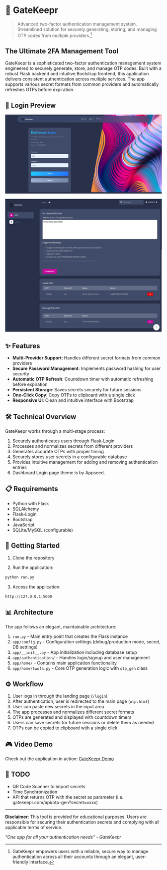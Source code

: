 # 🔐 GateKeepr

> Advanced two-factor authentication management system. Streamlined solution for securely generating, storing, and managing OTP codes from multiple providers.[^1]

[^1]: GateKeepr empowers users with a reliable, secure way to manage authentication across all their accounts through an elegant, user-friendly interface.

## The Ultimate 2FA Management Tool

GateKeepr is a sophisticated two-factor authentication management system engineered to securely generate, store, and manage OTP codes. Built with a robust Flask backend and intuitive Bootstrap frontend, this application delivers consistent authentication across multiple services. The app supports various secret formats from common providers and automatically refreshes OTPs before expiration.

## :key: Login Preview

![Login Page Preview](apps/static/assets/img/login-preview.jpeg)


![GateKeepr Dashboard](apps/static/assets/img/dash-interface.png)


## ✨ Features

- **Multi-Provider Support**: Handles different secret formats from common providers
- **Secure Password Management**: Implements password hashing for user security
- **Automatic OTP Refresh**: Countdown timer with automatic refreshing before expiration
- **Persistent Storage**: Saves secrets securely for future sessions
- **One-Click Copy**: Copy OTPs to clipboard with a single click
- **Responsive UI**: Clean and intuitive interface with Bootstrap

## 🛠️ Technical Overview

GateKeepr works through a multi-stage process:
1. Securely authenticates users through Flask-Login
2. Processes and normalizes secrets from different providers
3. Generates accurate OTPs with proper timing
4. Securely stores user secrets in a configurable database
5. Provides intuitive management for adding and removing authentication entries
6. Dashboard Login page theme is by Appseed.


## 📋 Requirements

- Python with Flask
- SQLAlchemy
- Flask-Login
- Bootstrap
- JavaScript
- SQLite/MySQL (configurable)

## 🚀 Getting Started

1. Clone the repository

2. Run the application:
```bash
python run.py
```

3. Access the application:
```
http://127.0.0.1:5000
```

## 📊 Architecture

The app follows an elegant, maintainable architecture:

1. `run.py` - Main entry point that creates the Flask instance
2. `app/config.py` - Configuration settings (debug/production mode, secret, DB settings)
3. `app/__init__.py` - App initialization including database setup
4. `app/authentication/` - Handles login/signup and user management
5. `app/home/` - Contains main application functionality
6. `app/home/twofa.py` - Core OTP generation logic with `otp_gen` class

## ⚙️ Workflow

1. User logs in through the landing page (`/login`)
2. After authentication, user is redirected to the main page (`otp.html`)
3. User can paste new secrets in the input area
4. The app processes and normalizes different secret formats
5. OTPs are generated and displayed with countdown timers
6. Users can save secrets for future sessions or delete them as needed
7. OTPs can be copied to clipboard with a single click

## 🎮 Video Demo
Check out the application in action: [GateKeepr Demo](https://youtu.be/yf14eM25VIU)

## 📝 TODO

- QR Code Scanner to import secrets
- Time Synchronization
- API that returns OTP with the secret as parameter (i.e. gatekeepr.com/api/otp-gen?secret=xxxx)

---

**Disclaimer**: This tool is provided for educational purposes. Users are responsible for securing their authentication secrets and complying with all applicable terms of service.

*"One app for all your authentication needs" - GateKeepr*
